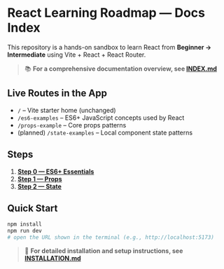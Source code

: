 # React Learning Roadmap — Docs Index

This repository is a hands-on sandbox to learn React from **Beginner → Intermediate** using Vite + React + React Router.

> 📚 **For a comprehensive documentation overview, see [INDEX.md](./INDEX.md)**

## Live Routes in the App

- `/` – Vite starter home (unchanged)
- `/es6-examples` – ES6+ JavaScript concepts used by React
- `/props-example` – Core props patterns
- (planned) `/state-examples` – Local component state patterns

## Steps

1. **[Step 0 — ES6+ Essentials](./step-0-es6.md)**
2. **[Step 1 — Props](./step-1-props.md)**
3. **[Step 2 — State](./step-2-state.md)**

## Quick Start

```bash
npm install
npm run dev
# open the URL shown in the terminal (e.g., http://localhost:5173)
```

> 📖 **For detailed installation and setup instructions, see [INSTALLATION.md](./INSTALLATION.md)**

